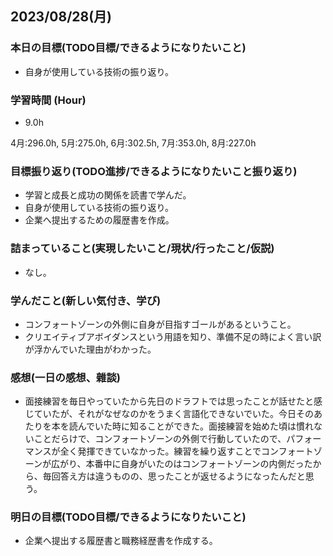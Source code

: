 ## 2023/08/28(月)

### 本日の目標(TODO目標/できるようになりたいこと)

- 自身が使用している技術の振り返り。

### 学習時間 (Hour)

- 9.0h

4月:296.0h, 5月:275.0h, 6月:302.5h, 7月:353.0h, 8月:227.0h

### 目標振り返り(TODO進捗/できるようになりたいこと振り返り)

- 学習と成長と成功の関係を読書で学んだ。
- 自身が使用している技術の振り返り。
- 企業へ提出するための履歴書を作成。

### 詰まっていること(実現したいこと/現状/行ったこと/仮説)

- なし。

### 学んだこと(新しい気付き、学び)

- コンフォートゾーンの外側に自身が目指すゴールがあるということ。
- クリエイティブアボイダンスという用語を知り、準備不足の時によく言い訳が浮かんでいた理由がわかった。

### 感想(一日の感想、雜談)

- 面接練習を毎日やっていたから先日のドラフトでは思ったことが話せたと感じていたが、それがなぜなのかをうまく言語化できないでいた。今日そのあたりを本を読んでいた時に知ることができた。面接練習を始めた頃は慣れないことだらけで、コンフォートゾーンの外側で行動していたので、パフォーマンスが全く発揮できていなかった。練習を繰り返すことでコンフォートゾーンが広がり、本番中に自身がいたのはコンフォートゾーンの内側だったから、毎回答え方は違うものの、思ったことが返せるようになったんだと思う。

### 明日の目標(TODO目標/できるようになりたいこと)

- 企業へ提出する履歴書と職務経歴書を作成する。
